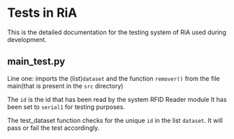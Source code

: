 # Tests in RiA

This is the detailed documentation for the testing system of RiA used during development.

## main_test.py

Line one: imports the (list)`dataset` and the function `remover()` from the file main(that is present in the `src` directory)

The `id` is the id that has been read by the system RFID Reader module It has been set to `serial1` for testing purposes.

The test_dataset function checks for the unique `id` in the list `dataset`. It will pass or fail the test accordingly.

